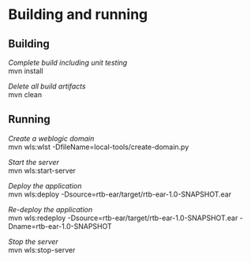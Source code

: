 # Building and running

## Building
*Complete build including unit testing*  
mvn install

*Delete all build artifacts*  
mvn clean

## Running
*Create a weblogic domain*  
mvn wls:wlst -DfileName=local-tools/create-domain.py

*Start the server*  
mvn wls:start-server

*Deploy the application*  
mvn wls:deploy -Dsource=rtb-ear/target/rtb-ear-1.0-SNAPSHOT.ear

*Re-deploy the application*  
mvn wls:redeploy -Dsource=rtb-ear/target/rtb-ear-1.0-SNAPSHOT.ear -Dname=rtb-ear-1.0-SNAPSHOT

*Stop the server*  
mvn wls:stop-server

